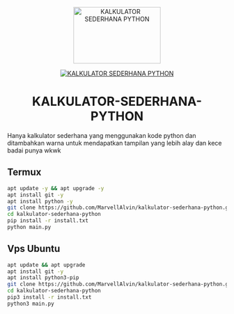 <p align="center">
<a href="#"><img src="https://i.ibb.co.com/pd9kfdy/IMG-20241007-190000.jpg" alt="KALKULATOR SEDERHANA PYTHON" width="200" height="130"/></a>


</p>
<p align="center">
<a href="#"><img title="KALKULATOR SEDERHANA PYTHON" src="https://img.shields.io/badge/KALKULATOR SEDERHANA PYTHON-green?colorA=%23ff0000&colorB=%23017e40&style=for-the-badge"></a>
</p>
</div>

<h1 align="center">KALKULATOR-SEDERHANA-PYTHON</h1>

Hanya kalkulator sederhana yang menggunakan kode python dan ditambahkan warna untuk mendapatkan tampilan yang lebih alay dan kece badai punya wkwk

## Termux
```bash
apt update -y && apt upgrade -y
apt install git -y
apt install python -y
git clone https://github.com/MarvellAlvin/kalkulator-sederhana-python.git
cd kalkulator-sederhana-python
pip install -r install.txt
python main.py
```

## Vps Ubuntu 
```bash
apt update && apt upgrade
apt install git -y
apt install python3-pip
git clone https://github.com/MarvellAlvin/kalkulator-sederhana-python.git
cd kalkulator-sederhana-python
pip3 install -r install.txt
python3 main.py
```
